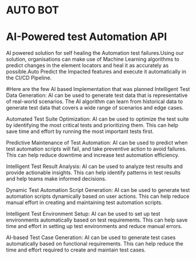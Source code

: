 # AUTO BOT
# AI-Powered test Automation API
AI powered solution for self healing the Automation test failures.Using our solution, organisations can make use of Machine Learning algorithms to predict changes in the element locators and heal it as accurately as possible.Auto Predict the Impacted features and execute it automatically in the CI/CD Pipeline.

#Here are the few AI based Implementation that was planned 
Intelligent Test Data Generation: AI can be used to generate test data that is representative of real-world scenarios. The AI algorithm can learn from historical data to generate test data that covers a wide range of scenarios and edge cases.

Automated Test Suite Optimization: AI can be used to optimize the test suite by identifying the most critical tests and prioritizing them. This can help save time and effort by running the most important tests first.

Predictive Maintenance of Test Automation: AI can be used to predict when test automation scripts will fail, and take preventive action to avoid failures. This can help reduce downtime and increase test automation efficiency.

Intelligent Test Result Analysis: AI can be used to analyze test results and provide actionable insights. This can help identify patterns in test results and help teams make informed decisions.

Dynamic Test Automation Script Generation: AI can be used to generate test automation scripts dynamically based on user actions. This can help reduce manual effort in creating and maintaining test automation scripts.

Intelligent Test Environment Setup: AI can be used to set up test environments automatically based on test requirements. This can help save time and effort in setting up test environments and reduce manual errors.

AI-based Test Case Generation: AI can be used to generate test cases automatically based on functional requirements. This can help reduce the time and effort required to create and maintain test cases.
